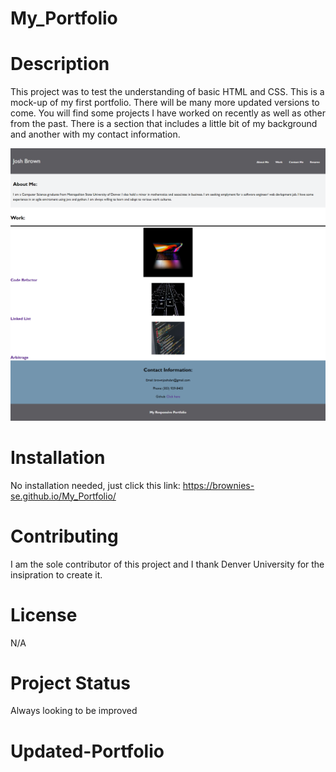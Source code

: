 # My_Portfolio

# Description

This project was to test the understanding of basic HTML and CSS. This is a mock-up of my first portfolio. There will be many more updated versions to come.
You will find some projects I have worked on recently as well as other from the past. There is a section that includes a little bit of my background and another with
my contact information.

![Image of first website](https://github.com/Brownies-SE/My_Portfolio/blob/main/assets/img/fullImage.png)

# Installation

No installation needed, just click this link: https://brownies-se.github.io/My_Portfolio/

# Contributing

I am the sole contributor of this project and I thank Denver University for the insipration to create it.

# License

N/A

# Project Status

Always looking to be improved

# Updated-Portfolio
